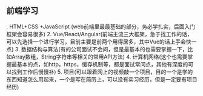 ## 前端学习
. HTML+CSS +JavaScript (web前端里最最基础的部分，务必学扎实，后面入门框架会容易很多)
2. Vue/React/Angular(前端主流三大框架，急于找工作的话，可以先选择一个进行学习，目前主要是前两个用得居多，其中Vue的话上手会快一点)
3. 数据结构与算法(有的公司面试不会问，但是最基本的也需要掌握一下，比如Array数组，String字符串等相关的常用API方法)
4. 计算机网络(这个也需要掌握最基本的点，如http，https，缓存机制等，都是面试常问点，其他有深度的可以找到工作后慢慢补)
5. 项目(可以跟着网上的视频敲一个项目，目的一个是学的东西知道怎么用起来，一个是写在简历上，可以没有实习经历，但是一定要有项目经历)
